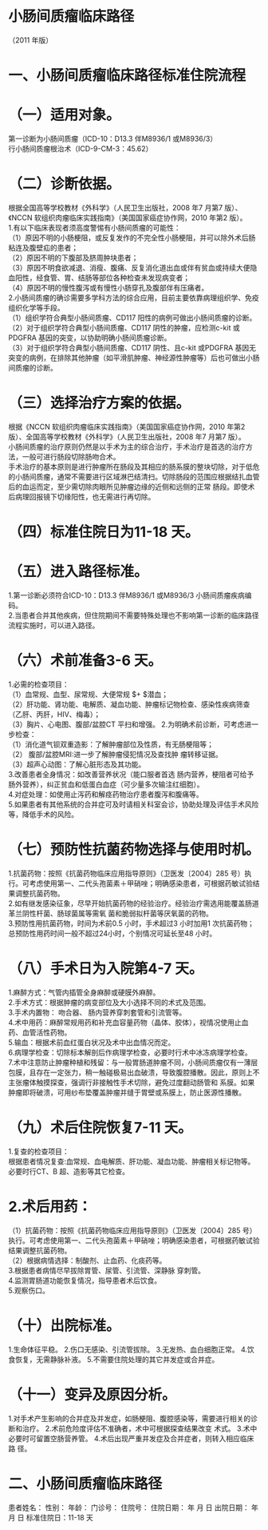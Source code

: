 # 小肠间质瘤临床路径  
（2011 年版）  
# 一、小肠间质瘤临床路径标准住院流程  
# （一）适用对象。  
第一诊断为小肠间质瘤（ICD-10：D13.3 伴M8936/1 或M8936/3）  
行小肠间质瘤根治术（ICD-9-CM-3：45.62）  
# （二）诊断依据。  
根据全国高等学校教材《外科学》（人民卫生出版社，2008 年7 月第7 版）、《NCCN 软组织肉瘤临床实践指南》（美国国家癌症协作网，2010 年第2 版）。  
1.有以下临床表现者须高度警惕有小肠间质瘤的可能性：  
（1）原因不明的小肠梗阻，或反复发作的不完全性小肠梗阻，并可以除外术后肠粘连及腹壁疝的患者；  
（2）原因不明的下腹部及脐周肿块患者；  
（3）原因不明食欲减退、消瘦、腹痛、反复消化道出血或伴有贫血或持续大便隐血阳性，经食管、胃、结肠等部位各种检查未发现病变者；  
（4）原因不明的慢性腹泻或有慢性小肠穿孔及腹部伴有压痛者。  
2.小肠间质瘤的确诊需要多学科方法的综合应用，目前主要依靠病理组织学、免疫组织化学等手段。  
（1）组织学符合典型小肠间质瘤、CD117 阳性的病例可做出小肠间质瘤的诊断。  
（2）对于组织学符合典型小肠间质瘤、CD117 阴性的肿瘤，应检测c-kit 或PDGFRA 基因的突变，以协助明确小肠间质瘤诊断。  
（3）对于组织学符合典型小肠间质瘤、CD117 阴性、且c-kit 或PDGFRA 基因无突变的病例，在排除其他肿瘤（如平滑肌肿瘤、神经源性肿瘤等）后也可做出小肠间质瘤的诊断。  
# （三）选择治疗方案的依据。  
根据《NCCN 软组织肉瘤临床实践指南》（美国国家癌症协作网，2010 年第2 版）、全国高等学校教材《外科学》（人民卫生出版社，2008 年7 月第7 版）。  
小肠间质瘤的治疗原则仍然是以手术为主的综合治疗，手术治疗是首选的治疗方法，一般可进行肠段切除肠吻合术。  
手术治疗的基本原则是进行肿瘤所在肠段及其相应的肠系膜的整块切除，对于低危的小肠间质瘤，通常不需要进行区域淋巴结清扫。切除肠段的范围应根据结扎血管后的血运而定，至少需切除肉眼所见肿瘤边缘的近侧和远侧的正常 肠段。即使术后病理回报镜下切缘阳性，也无需进行再切除。  
# （四）标准住院日为11-18 天。  
# （五）进入路径标准。  
1.第一诊断必须符合ICD-10：D13.3 伴M8936/1 或M8936/3 小肠间质瘤疾病编码。  
2.当患者合并其他疾病，但住院期间不需要特殊处理也不影响第一诊断的临床路径流程实施时，可以进入路径。  
# （六）术前准备3-6 天。  
1.必需的检查项目：  
（1）血常规、血型、尿常规、大便常规 $+ $潜血；  
（2）肝功能、肾功能、电解质、凝血功能、肿瘤标记物检查、感染性疾病筛查（乙肝、丙肝，HIV、梅毒）；  
（3）胸片、心电图、腹部/盆腔CT 平扫和增强。 2.为明确术前诊断，可考虑进一步检查：  
（1）消化道气钡双重造影：了解肿瘤部位及性质，有无肠梗阻等；  
（2） 腹部/盆腔MRI:进一步了解肿瘤侵犯情况及查找肿 瘤转移证据。  
（3）超声心动图：了解心脏形态及其功能。  
3.改善患者全身情况：如改善营养状况（能口服者首选 肠内营养，梗阻者可给予肠外营养），纠正贫血和低蛋白血症（可少量多次输注红细胞）。  
4.对症处理：如使用止泻药和解痉药物治疗患者腹泻和腹痛等。  
5.如果患者有其他系统的合并症可及时请相关科室会诊，协助处理及评估手术风险等，降低手术的风险。  
# （七）预防性抗菌药物选择与使用时机。  
1.抗菌药物：按照《抗菌药物临床应用指导原则》（卫医发〔2004〕285 号）执行。可考虑使用第一、二代头孢菌素＋甲硝唑；明确感染患者，可根据药敏试验结果调整抗菌药物。  
2.如有继发感染征象，尽早开始抗菌药物的经验治疗。经验治疗需选用能覆盖肠道革兰阴性杆菌、肠球菌属等需氧 菌和脆弱拟杆菌等厌氧菌的药物。  
3.预防性用抗菌药物，时间为术前0.5 小时，手术超过3 小时加用1 次抗菌药物；总预防性用药时间一般不超过24小时，个别情况可延长至48 小时。  
# （八）手术日为入院第4-7 天。  
1.麻醉方式：气管内插管全身麻醉或硬膜外麻醉。  
2.手术方式：根据肿瘤的病变部位及大小选择不同的术式及范围。  
3.手术内置物： 吻合器、 肠内营养穿刺套管和引流管等。  
4.术中用药：麻醉常规用药和补充血容量药物（晶体、胶体），视情况使用止血药、血管活性药物。  
5.输血：根据术前血红蛋白状况及术中出血情况而定。  
6.病理学检查：切除标本解剖后作病理学检查，必要时行术中冰冻病理学检查。  
7.术中注意防止肿瘤种植和残留：与一般胃肠道肿瘤不同，小肠间质瘤仅有一薄层包膜，且存在一定张力，稍一触碰极易出血破溃，导致腹腔播散。因此，原则上不主张瘤体触摸探查，强调行非接触性手术切除，避免过度翻动肠管和 系膜。如果肿瘤即将破溃，可用纱布垫覆盖肿瘤并缝于胃壁或系膜上，防止医源性播散。  
# （九）术后住院恢复7-11 天。  
1.复查的检查项目：  
根据患者情况复查:血常规、血电解质、肝功能、凝血功能、肿瘤相关标记物等。必要时行CT、B 超、造影等其它检查。  
# 2.术后用药：  
（1）抗菌药物：按照《抗菌药物临床应用指导原则》（卫医发〔2004〕285 号）执行。可考虑使用第一、二代头孢菌素＋甲硝唑；明确感染患者，可根据药敏试验结果调整抗菌药物。  
（2）根据病情选择：制酸剂、止血药、化痰药等。  
3.根据患者病情尽早拔除胃管、尿管、引流管、深静脉 穿刺管。  
4.监测胃肠道功能恢复情况，指导患者术后饮食。  
5.观察伤口。  
# （十）出院标准。  
1.生命体征平稳。 2.伤口无感染、引流管拔除。 3.无发热、血白细胞正常。 4.饮食恢复，无需静脉补液。 5.不需要住院处理的其它并发症或合并症。  
# （十一）变异及原因分析。  
1.对手术产生影响的合并症及并发症，如肠梗阻、腹腔感染等，需要进行相关的诊断和治疗。 2.术前危险度评估不准确者，术中可根据探查结果改变 术式。 3.术中必要时可留置空肠营养管。 4.术后出现严重并发症及合并症者，则转入相应临床路 径。  
# 二、小肠间质瘤临床路径  
患者姓名：               性别：    年龄：      门诊号：        住院号：           住院日期：       年  月  日     出院日期：     年  月  日   标准住院日：11-18 天  
